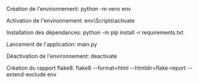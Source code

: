 Création de l'environnement:
python -m venv env

Activation de l'environnement:
env\Scripts\activate

Installation des dépendances:
python -m pip install -r requirements.txt

Lancement de l'application:
main.py

Déactivation de l'environnement:
deactivate

Création du rapport flake8:
flake8 --format=html --htmldir=flake-report --extend-exclude env
